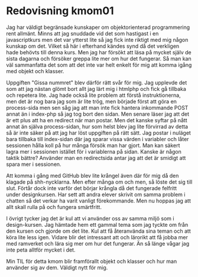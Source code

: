---
---
Redovisning kmom01
=========================

Jag har väldigt begränsade kunskaper om objektorienterad programmering rent allmänt.
Minns att jag snuddade vid det som hastigast i en javascriptkurs men det var ytterst lite
så jag fick inte riktigt med mig någon kunskap om det. Vilket så här i efterhand
kändes synd då det verkligen hade behövts till denna kurs. Men jag har försökt att
läsa på mycket själv de sista dagarna och försöker greppa lite mer om  hur det fungerar.
Så man kan väl sammanfatta det som att det inte var helt enkelt för mig att komma igång med
objekt och klasser.

Uppgiften "Gissa nummret" blev därför rätt svår för mig. Jag upplevde det som att jag nästan
glömt bort allt jag lärt mig i htmlphp och fick gå tillbaka och repetera lite. Jag hade
också lite problem att förstå instruktionerna, men det är nog bara jag som är lite trög,
men började först att göra en process-sida men sen såg jag att man inte fick hantera inkommande POST
annat än i index-php så jag tog bort den sidan. Men senare läser jag att det är ett plus att ha
en redirect när man postar. Men det kanske syftar på nått annat än själva process-sidan, hur som helst
blev jag lite förvirrad av detta så är inte säker på att jag har löst uppgiften på rätt sätt. Jag postar
i nuläget bara tillbaka till index-sidan där jag sparar vissa värden i variabler och låter sessionen
hålla koll på hur många försök man har gjort.
Man kan säkert lagra mer i sessionen istället för i variablerna på sidan. Kanske är någon taktik bättre?
Använder man en redirectsida antar jag att det är smidigt att spara mer i sessionen.    

Att komma i gång med GitHub blev lite krångel även där för mig då den klagade på shh-nycklarna. Men efter många om och men,
så löste det sig till slut. Förtår dock inte varför det börjar krångla då det fungerade felfritt under designkursen.
Har sett att andra elever skrivit om samma problem i chatten så det verkar ha varit vanligt förekommande.
Men nu hoppas jag att allt skall rulla på och fungera smärtfritt.

I övrigt tycker jag det är kul att vi använder oss av samma miljö som i design-kursen. Jag hämtade hem ett gammal tema som jag tyckte
om från den kursen och gjorde om det lite. Kul att få återanvända sina teman och att köra lite less igen.
Vidare blir det intressant att och lärorikt att få jobba mer med ramverket och lära sig mer om hur det fungerar. Än så länge
vågar jag inte peta alltför mycket i det.

Min TIL för detta kmom blir framförallt objekt och klasser och hur man använder sig av dem. Väldigt nytt för mig.
